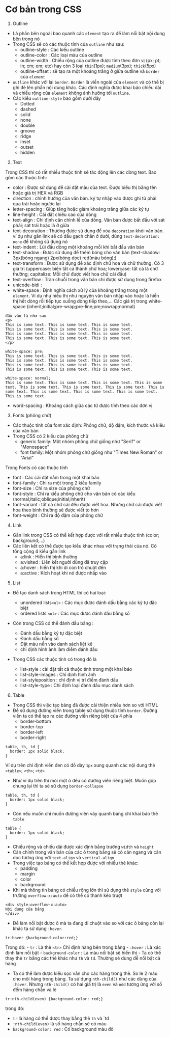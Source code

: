 # Cơ bản trong CSS 
1. Outline 
- Là phần bên ngoài bao quanh các `element` tạo ra để làm nổi bật nội dung bên trong nó 
- Trong CSS sẽ có các thuộc tính của `outline` như sau:
    - outline-style : Các kiểu outline
    - outline-color : Các loại màu của outline
    - outline-width : Chiều rộng của outline được tính theo đơn vị (px; pt; in; cm; em; etc) hay còn 3 loại `thin`(1px); `medium`(3px); `thick`(5px)
    - outline-offset : sẽ tạo ra một khoảng trắng ở giữa outline và `border` của `element`
- `outline` khác với lại `border`. `Border` là viền ngoài của `element` và có thể bị ghi đè lên phần nội dung khác. Các định nghĩa được khai báo chiều dài và chiều rộng của `element` không ảnh hưởng tới `outline`.
- Các kiểu `outline-style` bao gồm dưới đây
    - Dotted
    - dashed
    - solid
    - none
    - double 
    - groove 
    - ridge 
    - inset 
    - outset 
    - hidden
2. Text

Trong CSS thì có rất nhiều thuộc tính sẽ tác động lên các dòng text. Bao gồm các thuộc tính:
- color	: Được sử dụng để cài đặt màu của text. Được biểu thị bằng tên hoặc giá trị HEX và RGB
- direction	: chỉnh hướng của văn bản. ký tự nhập vào được ghi từ phải qua trái hoặc ngược lại 
- letter-spacing : Giúp tăng hoặc giảm khoảng trắng giữa các ký tự 
- line-height : Cài đặt chiều cao của dòng
- text-align : Chỉ định căn chỉnh lề của dòng. Văn bản được bắt đầu với sát phải; sát trái hoặc là ở giữa 
- text-decoration : Thường được sử dụng để xóa `decoration` khỏi văn bản. ví dụ như gắn link sẽ có dấu gạch chân ở dưới, dùng `text-decoration: none` để không sử dụng nó
- text-indent : Lùi đầu dòng một khoảng mỗi khi bắt đầu văn bản
- text-shadow : Được sử dụng để thêm bóng cho văn bản (text-shadow: 3px(bóng ngang) 2px(bóng dọc) red(màu bóng);)
- text-transform : Được sử dụng để xác định chữ hoa và chữ thường. Có 3 giá trị (uppercase: biến tất cả thành chữ hoa; lowercase: tất cả là chữ thường; capitalize: Mỗi chữ được viết hoa chữ cái đầu)
- text-overflow	: Tràn chuỗi trong văn bản chỉ được sử dụng trong firefox
- unicode-bidi : 
- white-space : Định nghĩa cách xử lý của khoảng trắng trong một `element`. Ví dụ như hiểu thị như nguyên văn bản nhập vào hoặc là hiển thị hết dòng rồi tiếp tục xuống dòng tiếp theo,... Các giá trị trong white-space (inherit;initial;pre-wrap;pre-line;pre;nowrap;normal)
```
đầu vào là như sau 
<p>
This is some text. This is some text. This is some text.
This is some text. This is some text. This is some text.
This is some text. This is some text. This is some text.
This is some text. This is some text. This is some text.
</p>
```
```
white-space: pre;
This is some text. This is some text. This is some text.
This is some text. This is some text. This is some text.
This is some text. This is some text. This is some text.
This is some text. This is some text. This is some text.

white-space: normal;
This is some text. This is some text. This is some text. This is some text. This is some text. This is some text. This is some text. This is some text. This is some text. This is some text. This is some text. This is some text.
```
- word-spacing : Khoảng cách giữa các từ được tính theo các đơn vị 

3. Fonts (phông chữ)
- Các thuộc tính của font xác định: Phông chữ, độ đậm, kích thước và kiểu của văn bản
- Trong CSS có 2 kiểu của phông chữ 
    - generic family: Một nhóm phông chữ giống như "Serif" or "Monospace"
    - font family: Một nhóm phông chữ giống như "Times New Roman" or "Arial"

Trong Fonts có các thuộc tính 
- font : Các cài đặt nằm trong một khai báo
- font-family	: Chỉ ra một trong 2 kiểu family
- font-size	: Chỉ ra size của phông chữ 
- font-style	: Chỉ ra kiểu phông chữ cho văn bản có các kiểu (normal;italic;oblique;initial;inherit)
- font-variant	: tất cả chữ cái đều được viết hoa. Nhưng chữ cái được viết hoa theo bình thường sẽ được viết to hơn
- font-weight :  Chỉ ra độ đậm của phông chữ 

4. Link 
- Gắn link trong CSS có thể kết hợp được với rất nhiều thuộc tính (color; background;...)
- Các liên kết có thể được tạo kiểu khác nhau với trạng thái của nó. Có tổng cộng 4 kiểu gắn link
    - a:link : Hiển thị bình thường 
    - a:visited : Liên kết người dùng đã truy cập 
    - a:hover : hiển thị khi di con trỏ chuột đến 
    - a:active : Kích hoạt khi nó được nhấp vào 


5. List 
- Để tạo danh sách trong HTML thì có hai loại:
    - unordered lists`<ul>` : Các mục được đánh dấu bằng các ký tự đặc biệt
    - ordered lists `<ol>` : Các mục được đánh đấu bằng số 

- Còn trong CSS có thể đánh dấu bằng  :
    - Đánh dấu bằng ký tự đặc biệt
    - Đánh dấu bằng số 
    - Đặt màu nền vào danh sách liệt kê
    - chỉ định hình ảnh làm điểm đánh dấu 
- Trong CSS các thuộc tính có trong đó là 
    - list-style : cài đặt tất cả thuộc tính trong một khai báo 
    - list-style-images : Chỉ định hình ảnh
    - list-styleposition : chỉ định vị trí điểm đánh dấu 
    - list-style-type : Chỉ định loại đánh dấu mục danh sách

6. Table 
- Trong CSS thì việc tạo bảng đã được cải thiện nhiều hơn so với HTML 
- Để sử dụng đường viền trong table sử dụng thuộc tính `border`. Đường viền ta có thể tạo ra các đường viền riêng biệt của 4 phía 
    - border-bottom
    - border-top
    - border-left
    - border-right
```
table, th, td {
  border: 1px solid black;
}
```

Ví dụ trên chỉ định viền đen có đồ dày `1px` xung quanh các nội dung thẻ `<table>`; `<th>`; `<td>`

- Như ví dụ trên thì mõi một ô đều có đường viền riêng biệt. Muốn gộp chung lại thì ta sẽ sử dụng `border-collapse`
```
table, th, td {
  border: 1px solid black;
}
```
- Còn nếu muốn chỉ muốn đường viên vây quanh bảng chỉ khai báo thẻ `table`
```
table {
  border: 1px solid black;
}
```
- Chiều rộng và chiều dài được xác định bằng trường `width` và `height`
- Căn chỉnh trong văn bản của các ô trong bảng sẽ có căn ngang và căn dọc tương ứng với `text-align` và `vertical-align`
- Trong việc tạo bảng có thể kết hợp được với nhiều thẻ khác:
    - padding
    - margin 
    - color 
    - background
- Khi mà thông tin bảng có chiều rộng lớn thì sử dụng thẻ `style` cùng với trường `overflow-x:auto` để có thể có thanh kéo trượt
```
<div style:overflow-x:auto>
Nội dung của bảng 
</div>
```
- Để làm nổi bật được ô mà ta đang di chuột vào so với các ô bảng còn lại khác ta sử dụng `:hover`. 
```
tr:hover {background-color:red;}
``` 
Trong đó:
    - `tr` : Là thẻ `<tr>` Chỉ  định hàng bên trong bảng 
    - `:hover` : Là xác định làm nổi bật
    - `background-color` : Là màu nổi bật sẽ hiển thị 
    - Ta có thể thay thẻ `tr` bằng các thẻ khác  như `th` và `td`. Thường sẽ dùng để nổi bật cả hàng 

- Ta có thể làm được kiểu sọc vằn cho các hàng trong thẻ. So le 2 màu cho mõi hàng trong bảng. Ta sử dụng `nth-child()` như các dùng của `:hover`. Nhưng `nth-child()` có hai giá trị là `even` và `odd` tương ứng với số đếm hàng chẵn và lẻ 
```
tr:nth-child(even) {background-color: red;}
```
trong đó:
- `tr` là hàng có thể được thay bằng thẻ `th` và `td
- `:nth-child(even)` là số hàng chẵn sẽ có màu
- `background-color: red` : Có background màu đỏ

